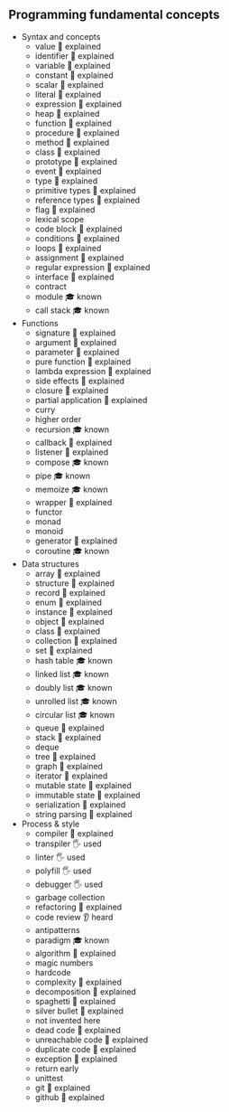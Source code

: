 ## Programming fundamental concepts

- Syntax and concepts
  - value 🙋 explained
  - identifier 🙋 explained
  - variable 🙋 explained
  - constant 🙋 explained
  - scalar 🙋 explained
  - literal 🙋 explained
  - expression 🙋 explained
  - heap 🙋 explained
  - function 🙋 explained
  - procedure  🙋 explained
  - method 🙋 explained
  - class  🙋 explained
  - prototype  🙋 explained
  - event  🙋 explained
  - type  🙋 explained
  - primitive types  🙋 explained
  - reference types  🙋 explained
  - flag  🙋 explained
  - lexical scope
  - code block  🙋 explained
  - conditions  🙋 explained
  - loops  🙋 explained
  - assignment  🙋 explained
  - regular expression  🙋 explained
  - interface  🙋 explained
  - contract
  - module 🎓 known
  - call stack  🎓 known
- Functions
  - signature  🙋 explained
  - argument  🙋 explained
  - parameter  🙋 explained
  - pure function  🙋 explained
  - lambda expression  🙋 explained
  - side effects  🙋 explained
  - closure  🙋 explained
  - partial application  🙋 explained
  - curry
  - higher order
  - recursion   🎓 known
  - callback  🙋 explained
  - listener  🙋 explained
  - compose  🎓 known
  - pipe  🎓 known
  - memoize   🎓 known
  - wrapper  🙋 explained
  - functor 
  - monad
  - monoid
  - generator  🙋 explained
  - coroutine  🎓 known
- Data structures
  - array 🙋 explained
  - structure 🙋 explained
  - record 🙋 explained
  - enum 🙋 explained
  - instance 🙋 explained
  - object 🙋 explained
  - class 🙋 explained
  - collection 🙋 explained
  - set 🙋 explained
  - hash table  🎓 known
  - linked list  🎓 known
  - doubly list  🎓 known
  - unrolled list  🎓 known
  - circular list  🎓 known
  - queue  🙋 explained
  - stack  🙋 explained
  - deque
  - tree  🙋 explained
  - graph  🙋 explained
  - iterator  🙋 explained
  - mutable state  🙋 explained
  - immutable state  🙋 explained
  - serialization  🙋 explained
  - string parsing  🙋 explained
- Process & style
  - compiler  🙋 explained
  - transpiler  🖐️ used
  - linter  🖐️ used
  - polyfill  🖐️ used
  - debugger  🖐️ used
  - garbage collection
  - refactoring 🙋 explained
  - code review 👂 heard
  - antipatterns
  - paradigm  🎓 known
  - algorithm 🙋 explained
  - magic numbers
  - hardcode
  - complexity 🙋 explained
  - decomposition 🙋 explained
  - spaghetti 🙋 explained
  - silver bullet 🙋 explained
  - not invented here
  - dead code 🙋 explained
  - unreachable code 🙋 explained
  - duplicate code 🙋 explained
  - exception 🙋 explained
  - return early
  - unittest
  - git 🙋 explained
  - github 🙋 explained
